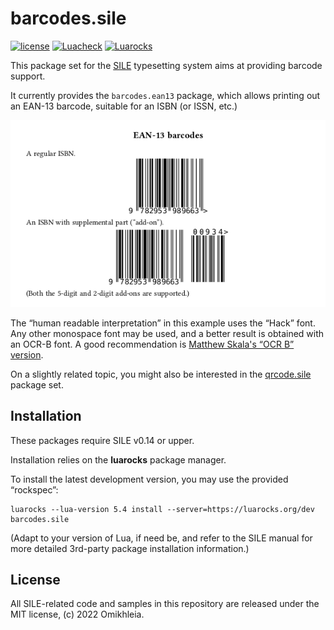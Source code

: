 # barcodes.sile

[![license](https://img.shields.io/github/license/Omikhleia/barcodes.sile?label=License)](LICENSE)
[![Luacheck](https://img.shields.io/github/actions/workflow/status/Omikhleia/barcodes.sile/luacheck.yml?branch=main&label=Luacheck&logo=Lua)](https://github.com/Omikhleia/barcodes.sile/actions?workflow=Luacheck)
[![Luarocks](https://img.shields.io/luarocks/v/Omikhleia/barcodes.sile?label=Luarocks&logo=Lua)](https://luarocks.org/modules/Omikhleia/barcodes.sile)

This package set for the [SILE](https://github.com/sile-typesetter/sile) typesetting
system aims at providing barcode support.

It currently provides the `barcodes.ean13` package, which allows printing out an EAN-13
barcode, suitable for an ISBN (or ISSN, etc.)

![EAN-13 barcodes](ean13.png "ISBN examples")

The “human readable interpretation” in this example uses the “Hack” font. Any other
monospace font may be used, and a better result is obtained with an OCR-B font.
A good recommendation is [Matthew Skala's “OCR B” version](https://tsukurimashou.osdn.jp/ocr.php.en).

On a slightly related topic, you might also be interested in the [qrcode.sile](https://github.com/Omikhleia/qrcode.sile) package set.

## Installation

These packages require SILE v0.14 or upper.

Installation relies on the **luarocks** package manager.

To install the latest development version, you may use the provided “rockspec”:

```
luarocks --lua-version 5.4 install --server=https://luarocks.org/dev barcodes.sile
```

(Adapt to your version of Lua, if need be, and refer to the SILE manual for more
detailed 3rd-party package installation information.)

## License

All SILE-related code and samples in this repository are released under the MIT license,
(c) 2022 Omikhleia.
